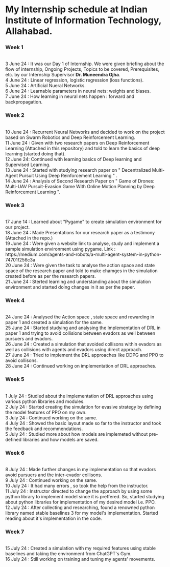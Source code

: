 <h1>My Internship schedule at Indian Institute of Information Technology, Allahabad.</h1>
<h3>Week 1</h3><br>
3 June 24 : It was our Day 1 of Internship. We were given briefing about the flow of internship, Ongoing Projects, Topics to be covered, Prerequisites, etc. by our Internship Supervisor <b>Dr. Muneendra Ojha</b>.<br>
4 June 24 : Linear regression, logistic regression (loss functions).<br>
5 June 24 : Artificial Nueral Networks.<br>
6 June 24 : Learnable parameters in neural nets: weights and biases.<br>
7 June 24 : How learning in neural nets happen : forward and backpropagation.<br>
<h3>Week 2</h3><br>
10 June 24 : Recurrent Neural Networks and decided to work on the project based on Swarm Robotics and Deep Reinforcement Learning.<br>
11 June 24 : Given with two research papers on Deep Reinforcement Learning (Attached in this repository) and told to learn the basics of deep learning (started doing that).<br>
12 June 24: Continued with learning basics of Deep learning and Supervised Learning.<br>
13 June 24 : Started with studying research paper on " Decentralized Multi-Agent Pursuit Using Deep Reinforcement Learning " .<br>
14 June 24 : Analysis of Second Research Paper on  " Game of Drones: Multi-UAV Pursuit-Evasion Game With Online Motion Planning by Deep Reinforcement Learning ".<br>
<h3>Week 3</h3><br>
17 June 14 : Learned about "Pygame" to create simulation environment for our project.<br>
18 June 24 : Made Presentations for our research paper as a testimony (Attached in the repo.)<br>
19 June 24 : Were given a website link to analyse, study and implement a sample simulation environment using pygame. Link : https://medium.com/agents-and-robots/a-multi-agent-system-in-python-74701f256c3a<br>
20 June 24 : Were given the task to analyse the action space and state space of the research paper and told to make chamges in the simulation created before as per the research papers.<br>
21 June 24 : Sterted learning and understanding about the simulation environment and started doing changes in it as per the paper.<br>
<h3>Week 4</h3><br>
24 June 24 : Analysed the Action space , state space and rewarding in paper 1 and created a simulation for the same.<br>
25 June 24 : Started studying and analysing the Implementation of DRL in paper 1 and trying to avoid collisions between evadors as well between pursuers and evadors.<br>
26 June 24 : Created a simulation that avoided collisons within evadors as well as collisions with agents and evadors using direct approach.<br>
27 June 24 : Tried to implement the DRL approaches like DDPG and PPO to avoid collisons.<br>
28 June 24 : Continued working on implementation of DRL approaches. <br>
<h3>Week 5</h3><br>
1 July 24 : Studied about the implementation of DRL approaches using various python libraries and modules.<br>
2 July 24 : Started creating the simulation for evasive strategy by defining the model features of PPO on my own.<br>
3 July 24 : Continued working on the same.<br>
4 July 24 : Showed the basic layout made so far to the instructor and took the feedback and recommendations.<br>
5 July 24 : Studied more about how models are implemeted without pre-defined libraries and how models are saved.<br>
<h3>Week 6</h3><br>
8 July 24 : Made further changes in my implementation so that evadors avoid pursuers and the inter-evador collisons.<br>
9 July 24 : Continued working on the same.<br>
10 July 24 : It had many errors , so took the help from the instructor.<br>
11 July 24 : Instructor directed to change the approach by using some python library to implement model since it is preffered. So, started studying about python libraries for implementation of my desired model i.e. PPO.<br>
12 July 24 : After collecting and researching, found a renowned python library named stable baselines 3 for my model's implementation. Started reading about it's implementation in the code.<br>
<h3>Week 7</h3><br>
15 July 24 : Created a simulation with my required features using stable baselines and taking the environment from ChatGPT's Gym.<br>
16 July 24 : Still working on training and tuning my agents' movements.<br>
